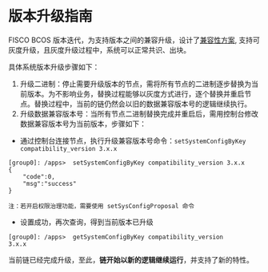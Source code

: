 # 版本升级指南
FISCO BCOS 版本迭代，为支持版本之间的兼容升级，设计了[兼容性方案](../design/compatibility.md), 支持可灰度升级，且灰度升级过程中，系统可以正常共识、出块。

具体系统版本升级步骤如下：
1. 升级二进制：停止需要升级版本的节点，需将所有节点的二进制逐步替换为当前版本。为不影响业务，替换过程能够以灰度方式进行，逐个替换并重启节点。替换过程中，当前的链仍然会以旧的数据兼容版本号的逻辑继续执行。
2. 升级数据兼容版本号：当所有节点二进制替换完成并重启后，需用控制台修改数据兼容版本号为当前版本，步骤如下：
- 通过控制台连接节点，执行升级兼容版本号命令：```setSystemConfigByKey compatibility_version 3.x.x```

```
[group0]: /apps>  setSystemConfigByKey compatibility_version 3.x.x
{
    "code":0,
    "msg":"success"
}

注：若开启权限治理功能，需要使用 setSysConfigProposal 命令
```
- 设置成功，再次查询，得到当前版本已升级

``` 
[group0]: /apps>  getSystemConfigByKey compatibility_version
3.x.x
```

当前链已经完成升级，至此，**链开始以新的逻辑继续运行**，并支持了新的特性。